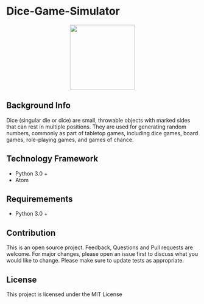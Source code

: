 # Dice-Game-Simulator

<div align="center">
<img src="https://upload.wikimedia.org/wikipedia/commons/c/c4/2-Dice-Icon.svg" wdith="315" height="170" />
</div>

## Background Info
Dice (singular die or dice) are small, throwable objects with marked sides that can rest in multiple positions. They are used for generating random numbers, commonly as part of tabletop games, including dice games, board games, role-playing games, and games of chance.

## Technology Framework
- Python 3.0 + 
- Atom

## Requiremements 
- Python 3.0 +

## Contribution
This is an open source project. Feedback, Questions and Pull requests are welcome. 
For major changes, please open an issue first to discuss what you would like to change.
Please make sure to update tests as appropriate.

## License
This project is licensed under the MIT License
